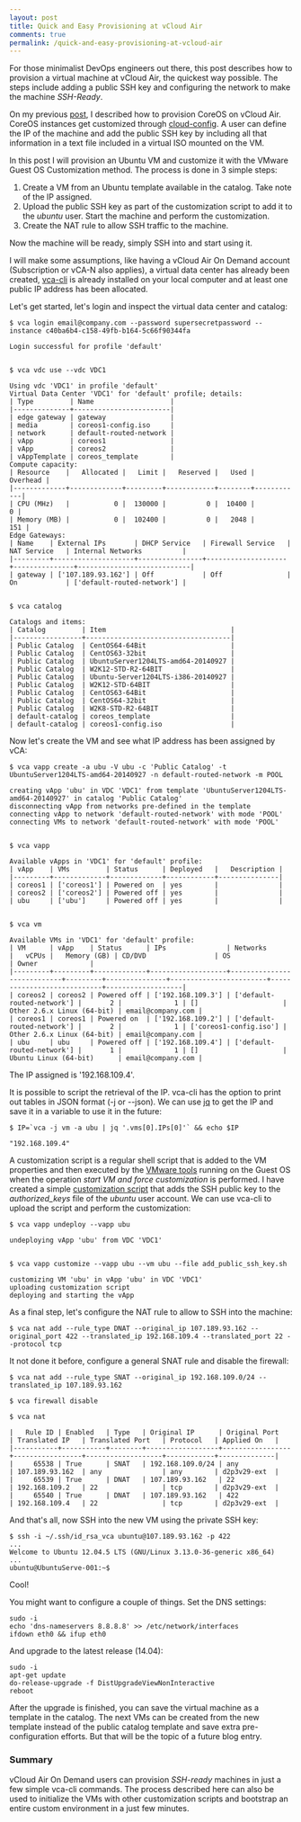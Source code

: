 ```yaml
---
layout: post
title: Quick and Easy Provisioning at vCloud Air
comments: true
permalink: /quick-and-easy-provisioning-at-vcloud-air
---
```


For those minimalist DevOps engineers out there, this post describes how to provision a virtual machine at vCloud Air, the quickest way possible. The steps include adding a public SSH key and configuring the network to make the machine *SSH-Ready*.

On my previous [post](http://blog.pacogomez.com/coreos-vcloud-air-on-demand/), I described how to provision CoreOS on vCloud Air. CoreOS instances get customized through [cloud-config](https://coreos.com/docs/cluster-management/setup/cloudinit-cloud-config/). A user can define the IP of the machine and add the public SSH key by including all that information in a text file included in a virtual ISO mounted on the VM.

In this post I will provision an Ubuntu VM and customize it with the VMware Guest OS Customization method. The process is done in 3 simple steps:

1. Create a VM from an Ubuntu template available in the catalog. Take note of the IP assigned.
2. Upload the public SSH key as part of the customization script to add it to the *ubuntu* user. Start the machine and perform the customization.
3. Create the NAT rule to allow SSH traffic to the machine. 

Now the machine will be ready, simply SSH into and start using it. 

I will make some assumptions, like having a vCloud Air On Demand account (Subscription or vCA-N also applies), a virtual data center has already been created, [vca-cli](https://github.com/vmware/vca-cli) is already installed on your local computer and at least one public IP address has been allocated.

Let's get started, let's login and inspect the virtual data center and catalog:

    
    $ vca login email@company.com --password supersecretpassword --instance c40ba6b4-c158-49fb-b164-5c66f90344fa
    
    Login successful for profile 'default'
    
    
    $ vca vdc use --vdc VDC1
    
    Using vdc 'VDC1' in profile 'default'
    Virtual Data Center 'VDC1' for 'default' profile; details:
    | Type         | Name                   |
    |--------------+------------------------|
    | edge gateway | gateway                |
    | media        | coreos1-config.iso     |
    | network      | default-routed-network |
    | vApp         | coreos1                |
    | vApp         | coreos2                |
    | vAppTemplate | coreos_template        |
    Compute capacity:
    | Resource    |   Allocated |   Limit |   Reserved |   Used |   Overhead |
    |-------------+-------------+---------+------------+--------+------------|
    | CPU (MHz)   |           0 |  130000 |          0 |  10400 |          0 |
    | Memory (MB) |           0 |  102400 |          0 |   2048 |        151 |
    Edge Gateways:
    | Name    | External IPs       | DHCP Service   | Firewall Service   | NAT Service   | Internal Networks          |
    |---------+--------------------+----------------+--------------------+---------------+----------------------------|
    | gateway | ['107.189.93.162'] | Off            | Off                | On            | ['default-routed-network'] |
    
    
    $ vca catalog
    
    Catalogs and items:
    | Catalog         | Item                               |
    |-----------------+------------------------------------|
    | Public Catalog  | CentOS64-64Bit                     |
    | Public Catalog  | CentOS63-32bit                     |
    | Public Catalog  | UbuntuServer1204LTS-amd64-20140927 |
    | Public Catalog  | W2K12-STD-R2-64BIT                 |
    | Public Catalog  | Ubuntu-Server1204LTS-i386-20140927 |
    | Public Catalog  | W2K12-STD-64BIT                    |
    | Public Catalog  | CentOS63-64Bit                     |
    | Public Catalog  | CentOS64-32bit                     |
    | Public Catalog  | W2K8-STD-R2-64BIT                  |
    | default-catalog | coreos_template                    |
    | default-catalog | coreos1-config.iso                 |
    

Now let's create the VM and see what IP address has been assigned by vCA:

    
    $ vca vapp create -a ubu -V ubu -c 'Public Catalog' -t UbuntuServer1204LTS-amd64-20140927 -n default-routed-network -m POOL
    
    creating vApp 'ubu' in VDC 'VDC1' from template 'UbuntuServer1204LTS-amd64-20140927' in catalog 'Public Catalog'
    disconnecting vApp from networks pre-defined in the template
    connecting vApp to network 'default-routed-network' with mode 'POOL'
    connecting VMs to network 'default-routed-network' with mode 'POOL'
    
    
    $ vca vapp
    
    Available vApps in 'VDC1' for 'default' profile:
    | vApp    | VMs         | Status      | Deployed   |   Description |
    |---------+-------------+-------------+------------+---------------|
    | coreos1 | ['coreos1'] | Powered on  | yes        |               |
    | coreos2 | ['coreos2'] | Powered off | yes        |               |
    | ubu     | ['ubu']     | Powered off | yes        |               |
    
    
    $ vca vm
    
    Available VMs in 'VDC1' for 'default' profile:
    | VM      | vApp    | Status      | IPs               | Networks                   |   vCPUs |   Memory (GB) | CD/DVD                 | OS                         | Owner             |
    |---------+---------+-------------+-------------------+----------------------------+---------+---------------+------------------------+----------------------------+-------------------|
    | coreos2 | coreos2 | Powered off | ['192.168.109.3'] | ['default-routed-network'] |       2 |             1 | []                     | Other 2.6.x Linux (64-bit) | email@company.com |
    | coreos1 | coreos1 | Powered on  | ['192.168.109.2'] | ['default-routed-network'] |       2 |             1 | ['coreos1-config.iso'] | Other 2.6.x Linux (64-bit) | email@company.com |
    | ubu     | ubu     | Powered off | ['192.168.109.4'] | ['default-routed-network'] |       1 |             1 | []                     | Ubuntu Linux (64-bit)      | email@company.com |
    

The IP assigned is '192.168.109.4'.

It is possible to script the retrieval of the IP. vca-cli has the option to print out tables in JSON format (-j or --json). We can use [jq](http://stedolan.github.io/jq/) to get the IP and save it in a variable to use it in the future:

    
    $ IP=`vca -j vm -a ubu | jq '.vms[0].IPs[0]'` && echo $IP
    
    "192.168.109.4"
    

A customization script is a regular shell script that is added to the VM properties and then executed by the [VMware tools](http://kb.vmware.com/selfservice/microsites/search.do?language=en_US&cmd=displayKC&externalId=340) running on the Guest OS when the operation *start VM and force customization* is performed. I have created a simple [customization script](../public/add_public_ssh_key.sh) that adds the SSH public key to the *authorized_keys* file of the *ubuntu* user account. We can use vca-cli to upload the script and perform the customization:

    
    $ vca vapp undeploy --vapp ubu
    
    undeploying vApp 'ubu' from VDC 'VDC1'
    
    
    $ vca vapp customize --vapp ubu --vm ubu --file add_public_ssh_key.sh
    
    customizing VM 'ubu' in vApp 'ubu' in VDC 'VDC1'
    uploading customization script
    deploying and starting the vApp
    


As a final step, let's configure the NAT rule to allow to SSH into the machine:

    
    $ vca nat add --rule_type DNAT --original_ip 107.189.93.162 --original_port 422 --translated_ip 192.168.109.4 --translated_port 22 --protocol tcp
    

It not done it before, configure a general SNAT rule and disable the firewall:

    
    $ vca nat add --rule_type SNAT --original_ip 192.168.109.0/24 --translated_ip 107.189.93.162
    
    $ vca firewall disable
    
    $ vca nat
    
    |   Rule ID | Enabled   | Type   | Original IP      | Original Port   | Translated IP   | Translated Port   | Protocol   | Applied On   |
    |-----------+-----------+--------+------------------+-----------------+-----------------+-------------------+------------+--------------|
    |     65538 | True      | SNAT   | 192.168.109.0/24 | any             | 107.189.93.162  | any               | any        | d2p3v29-ext  |
    |     65539 | True      | DNAT   | 107.189.93.162   | 22              | 192.168.109.2   | 22                | tcp        | d2p3v29-ext  |
    |     65540 | True      | DNAT   | 107.189.93.162   | 422             | 192.168.109.4   | 22                | tcp        | d2p3v29-ext  |
    

And that's all, now SSH into the new VM using the private SSH key:

    
    $ ssh -i ~/.ssh/id_rsa_vca ubuntu@107.189.93.162 -p 422
    ...
    Welcome to Ubuntu 12.04.5 LTS (GNU/Linux 3.13.0-36-generic x86_64)
    ...
    ubuntu@UbuntuServe-001:~$
        

Cool! 

You might want to configure a couple of things. Set the DNS settings:

    
    sudo -i 
    echo 'dns-nameservers 8.8.8.8' >> /etc/network/interfaces
    ifdown eth0 && ifup eth0
    

And upgrade to the latest release (14.04):

    
    sudo -i
    apt-get update
    do-release-upgrade -f DistUpgradeViewNonInteractive
    reboot
    

After the upgrade is finished, you can save the virtual machine as a template in the catalog. The next VMs can be created from the new template instead of the public catalog template and save extra pre-configuration efforts. But that will be the topic of a future blog entry.

### Summary

vCloud Air On Demand users can provision *SSH-ready* machines in just a few simple vca-cli commands. The process described here can also be used to initialize the VMs with other customization scripts and bootstrap an entire custom environment in a just few minutes.

